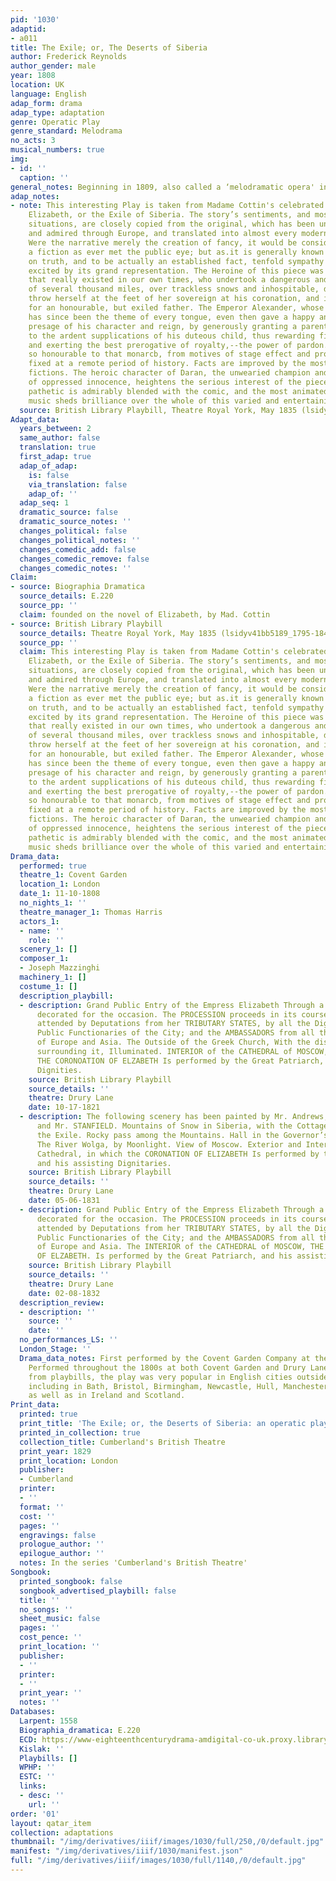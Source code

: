```yaml
---
pid: '1030'
adaptid:
- a011
title: The Exile; or, The Deserts of Siberia
author: Frederick Reynolds
author_gender: male
year: 1808
location: UK
language: English
adap_form: drama
adap_type: adaptation
genre: Operatic Play
genre_standard: Melodrama
no_acts: 3
musical_numbers: true
img:
- id: ''
  caption: ''
general_notes: Beginning in 1809, also called a ‘melodramatic opera' in many cases
adap_notes:
- note: This interesting Play is taken from Madame Cottin's celebrated French work,
    Elizabeth, or the Exile of Siberia. The story’s sentiments, and most striking
    situations, are closely copied from the original, which has been universally read
    and admired through Europe, and translated into almost every modern language.
    Were the narrative merely the creation of fancy, it would be considered as affecting
    a fiction as ever met the public eye; but as.it is generally known to be founded
    on truth, and to be actually an established fact, tenfold sympathy is naturally
    excited by its grand representation. The Heroine of this piece was a character
    that really existed in our own times, who undertook a dangerous and painful journey
    of several thousand miles, over trackless snows and inhospitable, deserts, to
    throw herself at the feet of her sovereign at his coronation, and implore pardon
    for an honourable, but exiled father. The Emperor Alexander, whose magnanimity
    has since been the theme of every tongue, even then gave a happy and glorious
    presage of his character and reign, by generously granting a parent's freedom
    to the ardent supplications of his duteous child, thus rewarding filial piety,
    and exerting the best prerogative of royalty,--the power of pardon. This transaction,
    so honourable to that monarcb, from motives of stage effect and propriety, is
    fixed at a remote period of history. Facts are improved by the most impressive
    fictions. The heroic character of Daran, the unwearied champion and protector
    of oppressed innocence, heightens the serious interest of the piece, while the
    pathetic is admirably blended with the comic, and the most animated and choice
    music sheds brilliance over the whole of this varied and entertaining Drama.
  source: British Library Playbill, Theatre Royal York, May 1835 (lsidyv41bb5189_1795-1844_Theatre-Royal_York_0227)
Adapt_data:
  years_between: 2
  same_author: false
  translation: true
  first_adap: true
  adap_of_adap:
    is: false
    via_translation: false
    adap_of: ''
  adap_seq: 1
  dramatic_source: false
  dramatic_source_notes: ''
  changes_political: false
  changes_political_notes: ''
  changes_comedic_add: false
  changes_comedic_remove: false
  changes_comedic_notes: ''
Claim:
- source: Biographia Dramatica
  source_details: E.220
  source_pp: ''
  claim: founded on the novel of Elizabeth, by Mad. Cottin
- source: British Library Playbill
  source_details: Theatre Royal York, May 1835 (lsidyv41bb5189_1795-1844_Theatre-Royal_York_0227)
  source_pp: ''
  claim: This interesting Play is taken from Madame Cottin's celebrated French work,
    Elizabeth, or the Exile of Siberia. The story’s sentiments, and most striking
    situations, are closely copied from the original, which has been universally read
    and admired through Europe, and translated into almost every modern language.
    Were the narrative merely the creation of fancy, it would be considered as affecting
    a fiction as ever met the public eye; but as.it is generally known to be founded
    on truth, and to be actually an established fact, tenfold sympathy is naturally
    excited by its grand representation. The Heroine of this piece was a character
    that really existed in our own times, who undertook a dangerous and painful journey
    of several thousand miles, over trackless snows and inhospitable, deserts, to
    throw herself at the feet of her sovereign at his coronation, and implore pardon
    for an honourable, but exiled father. The Emperor Alexander, whose magnanimity
    has since been the theme of every tongue, even then gave a happy and glorious
    presage of his character and reign, by generously granting a parent's freedom
    to the ardent supplications of his duteous child, thus rewarding filial piety,
    and exerting the best prerogative of royalty,--the power of pardon. This transaction,
    so honourable to that monarcb, from motives of stage effect and propriety, is
    fixed at a remote period of history. Facts are improved by the most impressive
    fictions. The heroic character of Daran, the unwearied champion and protector
    of oppressed innocence, heightens the serious interest of the piece, while the
    pathetic is admirably blended with the comic, and the most animated and choice
    music sheds brilliance over the whole of this varied and entertaining Drama.
Drama_data:
  performed: true
  theatre_1: Covent Garden
  location_1: London
  date_1: 11-10-1808
  no_nights_1: ''
  theatre_manager_1: Thomas Harris
  actors_1:
  - name: ''
    role: ''
  scenery_1: []
  composer_1:
  - Joseph Mazzinghi
  machinery_1: []
  costume_1: []
  description_playbill:
  - description: Grand Public Entry of the Empress Elizabeth Through a TRIUMPHAL ARCH
      decorated for the occasion. The PROCESSION proceeds in its course to the Cathedral,
      attended by Deputations from her TRIBUTARY STATES, by all the Dignitaries and
      Public Functionaries of the City; and the AMBASSADORS from all the various Courts
      of Europe and Asia. The Outside of the Greek Church, With the distant buildings
      surrounding it, Illuminated. INTERIOR of the CATHEDRAL of MOSCOW, in which the
      THE CORONOATION OF ELZABETH Is performed by the Great Patriarch, and his assisting
      Dignities.
    source: British Library Playbill
    source_details: ''
    theatre: Drury Lane
    date: 10-17-1821
  - description: The following scenery has been painted by Mr. Andrews, Mr. Marinari,
      and Mr. STANFIELD. Mountains of Snow in Siberia, with the Cottage of Count Ulrick,
      the Exile. Rocky pass among the Mountains. Hall in the Governor’s House at Tobolski.
      The River Wolga, by Moonlight. View of Moscow. Exterior and Interior of the
      Cathedral, in which the CORONATION OF ELIZABETH Is performed by the Grand Patriarch
      and his assisting Dignitaries.
    source: British Library Playbill
    source_details: ''
    theatre: Drury Lane
    date: 05-06-1831
  - description: Grand Public Entry of the Empress Elizabeth Through a TRIUMPHAL ARCH
      decorated for the occasion. The PROCESSION proceeds in its course to the Cathedral,
      attended by Deputations from her TRIBUTARY STATES, by all the Dignitaries and
      Public Functionaries of the City; and the AMBASSADORS from all the various Courts
      of Europe and Asia. The INTERIOR of the CATHEDRAL of MOSCOW, THE CORONOATION
      OF ELZABETH. Is performed by the Great Patriarch, and his assisting Dignities.
    source: British Library Playbill
    source_details: ''
    theatre: Drury Lane
    date: 02-08-1832
  description_review:
  - description: ''
    source: ''
    date: ''
  no_performances_LS: ''
  London_Stage: ''
  Drama_data_notes: First performed by the Covent Garden Company at the Opera House.
    Performed throughout the 1800s at both Covent Garden and Drury Lane. As evident
    from playbills, the play was very popular in English cities outside of London,
    including in Bath, Bristol, Birmingham, Newcastle, Hull, Manchester, and Liverpool;
    as well as in Ireland and Scotland.
Print_data:
  printed: true
  print_title: 'The Exile; or, the Deserts of Siberia: an operatic play in three acts'
  printed_in_collection: true
  collection_title: Cumberland's British Theatre
  print_year: 1829
  print_location: London
  publisher:
  - Cumberland
  printer:
  - ''
  format: ''
  cost: ''
  pages: ''
  engravings: false
  prologue_author: ''
  epilogue_author: ''
  notes: In the series 'Cumberland's British Theatre'
Songbook:
  printed_songbook: false
  songbook_advertised_playbill: false
  title: ''
  no_songs: ''
  sheet_music: false
  pages: ''
  cost_pence: ''
  print_location: ''
  publisher:
  - ''
  printer:
  - ''
  print_year: ''
  notes: ''
Databases:
  Larpent: 1558
  Biographia_dramatica: E.220
  ECD: https://www-eighteenthcenturydrama-amdigital-co-uk.proxy.library.upenn.edu/Documents/SearchDetails/HL_LA_mssLA1558
  Kislak: ''
  Playbills: []
  WPHP: ''
  ESTC: ''
  links:
  - desc: ''
    url: ''
order: '01'
layout: qatar_item
collection: adaptations
thumbnail: "/img/derivatives/iiif/images/1030/full/250,/0/default.jpg"
manifest: "/img/derivatives/iiif/1030/manifest.json"
full: "/img/derivatives/iiif/images/1030/full/1140,/0/default.jpg"
---
```

